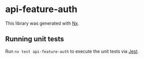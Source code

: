 # api-feature-auth

This library was generated with [Nx](https://nx.dev).

## Running unit tests

Run `nx test api-feature-auth` to execute the unit tests via [Jest](https://jestjs.io).
